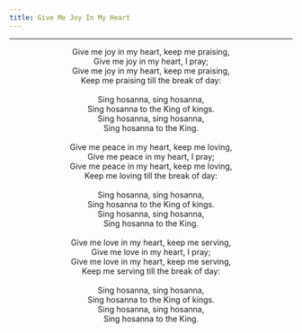```yaml
---
title: Give Me Joy In My Heart
---
```


---
<center>
Give me joy in my heart, keep me praising,<br/>
Give me joy in my heart, I pray;<br/>
Give me joy in my heart, keep me praising,<br/>
Keep me praising till the break of day:<br/>
<br/>
Sing hosanna, sing hosanna,<br/>
Sing hosanna to the King of kings.<br/>
Sing hosanna, sing hosanna,<br/>
Sing hosanna to the King.<br/>
<br/>
Give me peace in my heart, keep me loving,<br/>
Give me peace in my heart, I pray;<br/>
Give me peace in my heart, keep me loving,<br/>
Keep me loving till the break of day:<br/>
<br/>
Sing hosanna, sing hosanna,<br/>
Sing hosanna to the King of kings.<br/>
Sing hosanna, sing hosanna,<br/>
Sing hosanna to the King.<br/>
<br/>
Give me love in my heart, keep me serving,<br/>
Give me love in my heart, I pray;<br/>
Give me love in my heart, keep me serving,<br/>
Keep me serving till the break of day:<br/>
<br/>
Sing hosanna, sing hosanna,<br/>
Sing hosanna to the King of kings.<br/>
Sing hosanna, sing hosanna,<br/>
Sing hosanna to the King.<br/>
 
</center>